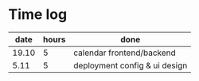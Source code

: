 # Time log

date | hours | done
--------|-------|----------
19.10 | 5 | calendar frontend/backend
5.11 | 5 | deployment config & ui design
